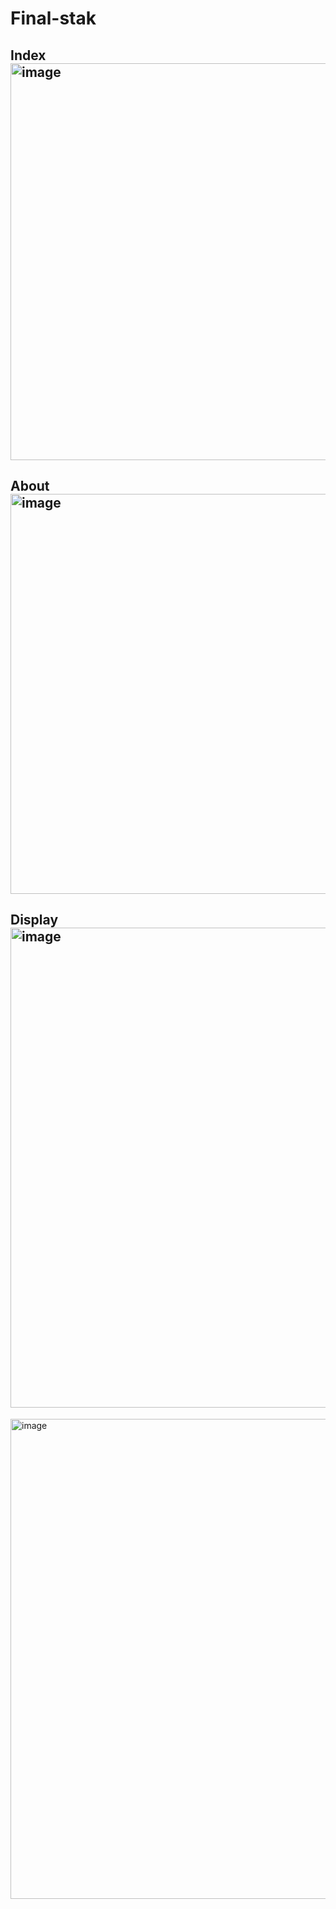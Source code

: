 # Final-stak

Index
<img width="1366" height="635" alt="image" src="https://github.com/user-attachments/assets/2177d633-df9e-4c84-95c9-b50a44bbe22e" />
-----
About
<img width="1366" height="640" alt="image" src="https://github.com/user-attachments/assets/6dc5cd75-2f8a-46af-b8e1-77fb725478f3" />
-----
Display
<img width="1366" height="768" alt="image" src="https://github.com/user-attachments/assets/9941feef-b43e-4f8b-9a19-043aff66013b" />
-----
<img width="1366" height="768" alt="image" src="https://github.com/user-attachments/assets/d5f11646-8c89-4237-980e-3f9d9d9e28ac" />

